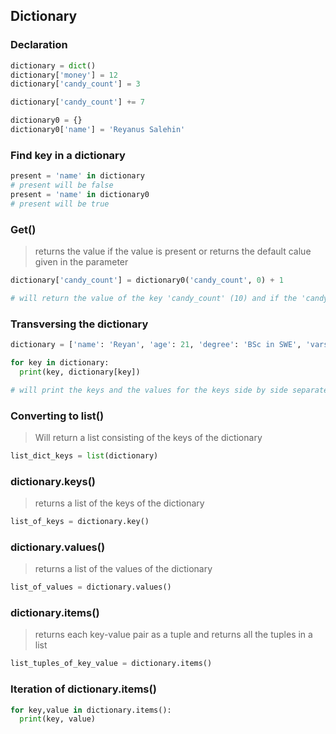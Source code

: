 ## Dictionary

### Declaration
```python
dictionary = dict()
dictionary['money'] = 12
dictionary['candy_count'] = 3

dictionary['candy_count'] += 7 

dictionary0 = {}
dictionary0['name'] = 'Reyanus Salehin'
```

### Find key in a dictionary
```python
present = 'name' in dictionary
# present will be false
present = 'name' in dictionary0
# present will be true
```

### Get()
> returns the value if the value is present or returns the default calue given in the parameter
```python
dictionary['candy_count'] = dictionary0('candy_count', 0) + 1 

# will return the value of the key 'candy_count' (10) and if the 'candy-count' key was not present, it would have returned 0
 ```

### Transversing the dictionary
```python
dictionary = ['name': 'Reyan', 'age': 21, 'degree': 'BSc in SWE', 'varsity': 'IUT']

for key in dictionary:
  print(key, dictionary[key])

# will print the keys and the values for the keys side by side separated by space in new lines
```

### Converting to list()
> Will return a list consisting of the keys of the dictionary
```python
list_dict_keys = list(dictionary)
```

### dictionary.keys()
> returns a list of the keys of the dictionary
```python
list_of_keys = dictionary.key()
```

### dictionary.values()
> returns a list of the values of the dictionary
```python
list_of_values = dictionary.values()
```

### dictionary.items()
> returns each key-value pair as a tuple and returns all the tuples in a list
```python
list_tuples_of_key_value = dictionary.items()
```

### Iteration of dictionary.items()
```python
for key,value in dictionary.items():
  print(key, value) 
```
